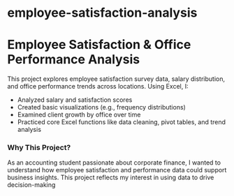 # employee-satisfaction-analysis
# Employee Satisfaction & Office Performance Analysis

This project explores employee satisfaction survey data, salary distribution, and office performance trends across locations. Using Excel, I:

- Analyzed salary and satisfaction scores
- Created basic visualizations (e.g., frequency distributions)
- Examined client growth by office over time
- Practiced core Excel functions like data cleaning, pivot tables, and trend analysis

### Why This Project?
As an accounting student passionate about corporate finance, I wanted to understand how employee satisfaction and performance data could support business insights. This project reflects my interest in using data to drive decision-making 

